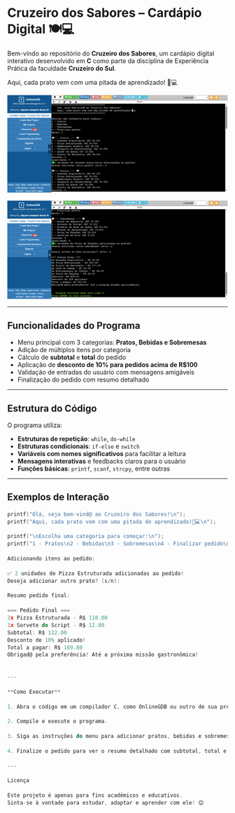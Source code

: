 # Cruzeiro dos Sabores – Cardápio Digital 🍽️💻

Bem-vindo ao repositório do **Cruzeiro dos Sabores**, um cardápio digital interativo desenvolvido em **C** como parte da disciplina de Experiência Prática da faculdade **Cruzeiro do Sul**.  

Aqui, cada prato vem com uma pitada de aprendizado! 🧂💻

![(print-execução.png)](https://github.com/dayane-sampaio/card-pio-digital-cruzeiro-dos-saberes/blob/main/print-execu%C3%A7%C3%A3o.png)

![(print-execução2.png)](https://github.com/dayane-sampaio/card-pio-digital-cruzeiro-dos-saberes/blob/main/print-execu%C3%A7%C3%A3o2.png)

---

## Funcionalidades do Programa

- Menu principal com 3 categorias: **Pratos, Bebidas e Sobremesas**  
- Adição de múltiplos itens por categoria  
- Cálculo de **subtotal** e **total** do pedido  
- Aplicação de **desconto de 10% para pedidos acima de R$100**  
- Validação de entradas do usuário com mensagens amigáveis  
- Finalização do pedido com resumo detalhado  

---

## Estrutura do Código

O programa utiliza:

- **Estruturas de repetição**: `while`, `do-while`  
- **Estruturas condicionais**: `if-else` e `switch`  
- **Variáveis com nomes significativos** para facilitar a leitura  
- **Mensagens interativas** e feedbacks claros para o usuário  
- **Funções básicas**: `printf`, `scanf`, `strcpy`, entre outras  

---

## Exemplos de Interação

```c
printf("Olá, seja bem-vind@ ao Cruzeiro dos Sabores!\n");
printf("Aqui, cada prato vem com uma pitada de aprendizado!🧂💻\n");

printf("\nEscolha uma categoria para começar:\n");
printf("1 - Pratos\n2 - Bebidas\n3 - Sobremesas\n4 - Finalizar pedido\n");

Adicionando itens ao pedido:

✅ 2 unidades de Pizza Estruturada adicionadas ao pedido!
Deseja adicionar outro prato? (s/n):

Resumo pedido final:

=== Pedido Final ===
2x Pizza Estruturada - R$ 110.00
1x Sorvete do Script - R$ 12.00
Subtotal: R$ 122.00
Desconto de 10% aplicado!
Total a pagar: R$ 109.80
Obrigad@ pela preferência! Até a próxima missão gastronômica!


---

**Como Executar**

1. Abra o código em um compilador C, como OnlineGDB ou outro de sua preferência.

2. Compile e execute o programa.

3. Siga as instruções do menu para adicionar pratos, bebidas e sobremesas.

4. Finalize o pedido para ver o resumo detalhado com subtotal, total e desconto aplicado.

---

Licença

Este projeto é apenas para fins acadêmicos e educativos.
Sinta-se à vontade para estudar, adaptar e aprender com ele! 😊
